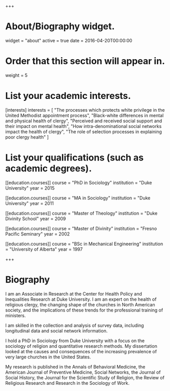 +++
# About/Biography widget.
widget = "about"
active = true
date = 2016-04-20T00:00:00

# Order that this section will appear in.
weight = 5

# List your academic interests.
[interests]
  interests = [
    "The processes which protects white privilege in the United Methodist appointment process",
    "Black-white differences in mental and physical health of clergy",
    "Perceived and received social support and their impact on mental health",
    "How intra-denominational social networks impact the health of clergy",
    "The role of selection processes in explaining poor clergy health"
  ]

# List your qualifications (such as academic degrees).
[[education.courses]]
  course = "PhD in Sociology"
  institution = "Duke University"
  year = 2015

[[education.courses]]
  course = "MA in Sociology"
  institution = "Duke University"
  year = 2011

[[education.courses]]
  course = "Master of Theology"
  institution = "Duke Divinity School"
  year = 2009
  
[[education.courses]]
  course = "Master of Divinity"
  institution = "Fresno Pacific Seminary"
  year = 2002

[[education.courses]]
  course = "BSc in Mechanical Engineering"
  institution = "University of Alberta"
  year = 1997
 
+++

# Biography

I am an Associate in Research at the Center for Health Policy and Inequalities Research at Duke University. I am an expert on the health of religious clergy, the changing shape of the churches in North American society, and the implications of these trends for the professional training of ministers.

I am skilled in the collection and analysis of survey data, including longitudinal data and social network information. 

I hold a PhD in Sociology from Duke University with a focus on the sociology of religion and quantitative research methods.  My dissertation looked at the causes and consequences of the increasing prevalence of very large churches in the United States. 

My research is published in the Annals of Behavioral Medicine, the American Journal of Preventive Medicine, Social Networks, the Journal of Social History, the Journal for the Scientific Study of Religion, the Review of Religious Research and Research in the Sociology of Work.
